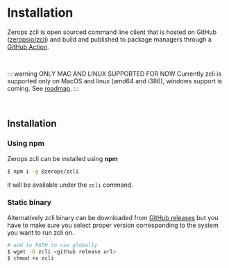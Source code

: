 # Installation

Zerops zcli is open sourced command line client that is hosted on GitHub ([zeropsio/zcli](https://github.com/zeropsio/zcli)) and build and published to package managers through a [GitHub Action](https://github.com/zeropsio/zcli/actions?query=workflow%3A%22Upload+build+asset%22).

<br/>

::: warning ONLY MAC AND LINUX SUPPORTED FOR NOW
Currently zcli is supported only on MacOS and linux (amd64 and i386), windows support is coming. See [roadmap](/documentation/overview/roadmap.html).
:::

<br/>

## Installation

### Using npm

Zerops zcli can be installed using **npm**

```bash
$ npm i -g @zerops/zcli
```

it will be available under the `zcli` command.

### Static binary

Alternatively zcli binary can be downloaded from [GitHub releases](https://github.com/zeropsio/zcli/releases) but you have to make sure you select proper version corresponding to the system you want to run zcli on.

```bash
# add to PATH to use globally
$ wget -O zcli <github release url>
$ chmod +x zcli
```
